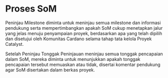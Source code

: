 # **Proses SoM**

Peninjau Milestone diminta untuk meninjau semua milestone dan informasi pendukung serta mempertimbangkan apakah SoM cukup menetapkan jalur yang jelas menuju penyampaian proyek, berdasarkan apa yang telah dipilih dan disetujui oleh Komunitas Cardano selama tahap tata kelola Proyek Catalyst.

Setelah Peninjau Tonggak Peninjauan meninjau semua tonggak pencapaian dalam SoM, mereka diminta untuk menunjukkan apakah tonggak pencapaian tersebut memuaskan atau tidak, disertai komentar pendukung agar SoM disertakan dalam berkas proyek.
